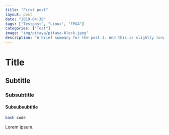 ```yaml
---
title: "First post"
layout: post
date: "2019-04-30"
tags: ["Testpost", "Linux", "FPGA"]
categories: ["Test"]
image: "img/pitaya/pitaya-block.jpeg"
description: "A brief summary for the post 1. And this is slightly longer than the others. And this one also has three sentences. Nevermind, this one actually has four sentences."
---
```


# Title
## Subtitle
### Subsubtitle
#### Subsubsubtitle

```bash
bash code
```

Lorem ipsum.
